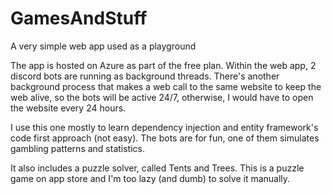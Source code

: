 # GamesAndStuff

A very simple web app used as a playground

The app is hosted on Azure as part of the free plan. Within the web app, 2 discord bots are running as background threads. There's another background process that makes a web call to the same website to keep the web alive, so the bots will be active 24/7, otherwise, I would have to open the website every 24 hours.

I use this one mostly to learn dependency injection and entity framework's code first approach (not easy). The bots are for fun, one of them simulates gambling patterns and statistics.

It also includes a puzzle solver, called Tents and Trees. This is a puzzle game on app store and I'm too lazy (and dumb) to solve it manually.
